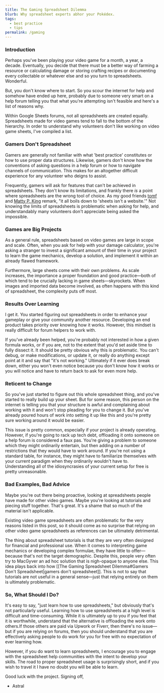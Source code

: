 ```yaml
---
title: The Gaming Spreadsheet Dilemma
blurb: Why spreadsheet experts abhor your Pokédex.
tags:
  - best practice
  - tips
permalink: /gaming
---
```

### Introduction

Perhaps you've been playing your video game for a month, a year, a decade. Eventually, you decide that there must be a better way of farming a resource or calculating damage or storing crafting recipes or documenting every collectable or whatever else and so you turn to spreadsheets. Wonderful.

But, you don't know where to start. So you scour the internet for help and somehow have ended up here, probably due to someone very smart on a help forum telling you that what you're attempting isn't feasible and here's a list of reasons why.

Within Google Sheets forums, not all spreadsheets are created equally. Spreadsheets made for video games tend to fall to the bottom of the hierarchy. In order to understand why volunteers don't like working on video game sheets, I've compiled a list.

### Gamers Don't Spreadsheet

Gamers are generally not familiar with what 'best practice' constitutes or how to use proper data structures. Likewise, gamers don't know how the conventions of asking questions in a help forum or how to navigate channels of communication. This makes for an altogether difficult experience for any volunteer who deigns to assist.

Frequently, gamers will ask for features that can't be achieved in spreadsheets. They don't know its limitations, and frankly there *is* a point where spreadsheets are the wrong tool of choice. As my good friends [tomf](https://www.reddit.com/user/6745408/) and [Matty P. King](https://support.google.com/profile/1863769?sjid=13831717049724841290-NC) remark, "it all boils down to 'sheets isn't a website.'" Not knowing the limits of spreadsheets is problematic when asking for help, and understandably many volunteers don't appreciate being asked the impossible.

### Games are Big Projects

As a general rule, spreadsheets based on video games are large in scope and scale. Often, when you ask for help with your damage calculator, you're asking a stranger to invest a significant amount of their time in your project to learn the game mechanics, develop a solution, and implement it within an already flawed framework.

Furthermore, large sheets come with their own problems. As scale increases, the importance a proper foundation and good practice—both of which tend to be crucially lacking in game sheets—skyrockets. When images and imported data become involved, as often happens with this kind of spreadsheet, the complexity puts off most.

### Results Over Learning

I get it. You started figuring out spreadsheets in order to enhance your gameplay or give your community another resource. Developing an end product takes priority over knowing how it works. However, this mindset is really difficult for forum helpers to work with.

If you've already been helped, you're probably not interested in how a given formula works, or if you are, not to the extent that you'd set aside time to fully dissect it. It should be pretty obvious why this is problematic. You can't debug, or make modifications, or update it, or really do anything except point at it and say that "it's not working." Ultimately if it ever does break down, either you won't even notice because you don't know how it works or you will notice and have to return back to ask for even more help.

### Reticent to Change

So you've just started to figure out this whole spreadsheet thing, and you've started to really build up your sheet. But for some reason, this person on the internet is telling you that your structure is awful and complaining about working with it and won't stop pleading for you to change it. But you've already poured hours of work into setting it up like this and you're pretty sure working around it would be easier.

This issue is pretty common, especially if your project is already operating. However, if you're going to rack up tech debt, offloading it onto someone on a help forum is considered a faux pas. You're giving a problem to someone which they might ordinarily entertain, but then adding on a number of restrictions that they would have to work around. If you're not using a standard table, for instance, they might have to familiarize themselves with your current paradigm when they ordinarily wouldn't have to. Understanding all of the idiosyncrasies of your current setup for free is pretty unreasonable.

### Bad Examples, Bad Advice

Maybe you're out there being proactive, looking at spreadsheets people have made for other video games. Maybe you're looking at tutorials and piecing stuff together. That's great. It's a shame that so much of the material isn't applicable.

Existing video game spreadsheets are often problematic for the very reasons listed in this post, so it should come as no surprise that relying on other video game spreadsheets as references can be ultimately detrimental.

The thing about spreadsheet tutorials is that they are very often designed for financial and professional use. When it comes to interpreting game mechanics or developing complex formulae, they have little to offer—because that's not the target demographic. Despite this, people very often try to MacGyver an ad hoc solution that is nigh-opaque to anyone else. This idea plays back into how [[The Gaming Spreadsheet Dilemma#Gamers Don't Spreadsheet|gamers don't spreadsheet]]. This is not to say that tutorials are not useful in a general sense—just that relying entirely on them is ultimately problematic.

### So, What Should I Do?

It's easy to say, "just learn how to use spreadsheets," but obviously that's not particularly useful. Learning how to use spreadsheets at a high level is difficult and time-consuming. While it is ultimately up to you if you feel that it is worthwhile, understand that the alternative is offloading the work onto others.If those others are paid via Upwork or Fiverr, then there's no issue—but if you are relying on forums, then you should understand that you are effectively asking people to do work for you for free with no expectation of ever learning how.

However, if you do want to learn spreadsheets, I encourage you to engage with the spreadsheet help communities with the intent to develop your skills. The road to proper spreadsheet usage is surprisingly short, and if you wish to travel it I have no doubt you will be able to learn.

Good luck with the project. Signing off,
- Astral